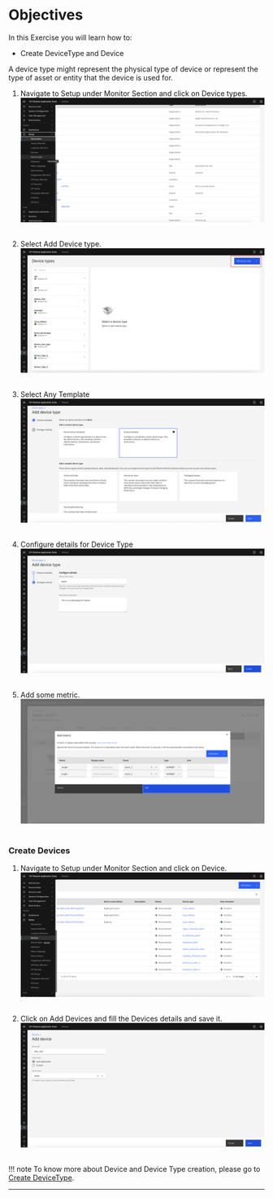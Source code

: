 # Objectives
In this Exercise you will learn how to:

* Create DeviceType and Device

A device type might represent the physical type of device or represent the type of asset or entity that the device is used for.

1. Navigate to Setup under Monitor Section and click on Device types.
![DeviceType](img/dt_images/1_dt.png)&nbsp;&nbsp;

2. Select Add Device type.
![Add DeviceType](img/dt_images/2_dt.png)&nbsp;&nbsp;

3. Select Any Template
![Select Template](img/dt_images/3_dt.png)&nbsp;&nbsp;

4. Configure details for Device Type
![Select Template](img/dt_images/4_dt.png)&nbsp;&nbsp;

5. Add some metric.
![Add Metric](img/dt_images/5_dt.png)&nbsp;&nbsp;

### Create Devices
1. Navigate to Setup under Monitor Section and click on Device.
![Devices](img/dt_images/6_dt.png)&nbsp;&nbsp;

2. Click on Add Devices and fill the Devices details and save it.
![Add Devices](img/dt_images/7_dt.png)&nbsp;&nbsp;

!!! note
    To know more about Device and Device Type creation, please go to [Create DeviceType](/monitor_device_devicetype_setup_9.1).

---